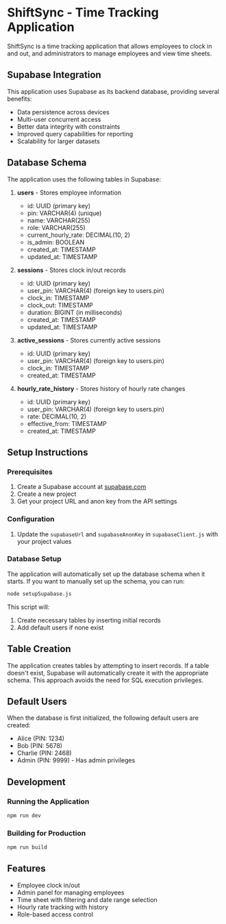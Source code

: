 # ShiftSync - Time Tracking Application

ShiftSync is a time tracking application that allows employees to clock in and out, and administrators to manage employees and view time sheets.

## Supabase Integration

This application uses Supabase as its backend database, providing several benefits:

- Data persistence across devices
- Multi-user concurrent access
- Better data integrity with constraints
- Improved query capabilities for reporting
- Scalability for larger datasets

## Database Schema

The application uses the following tables in Supabase:

1. **users** - Stores employee information
   - id: UUID (primary key)
   - pin: VARCHAR(4) (unique)
   - name: VARCHAR(255)
   - role: VARCHAR(255)
   - current_hourly_rate: DECIMAL(10, 2)
   - is_admin: BOOLEAN
   - created_at: TIMESTAMP
   - updated_at: TIMESTAMP

2. **sessions** - Stores clock in/out records
   - id: UUID (primary key)
   - user_pin: VARCHAR(4) (foreign key to users.pin)
   - clock_in: TIMESTAMP
   - clock_out: TIMESTAMP
   - duration: BIGINT (in milliseconds)
   - created_at: TIMESTAMP
   - updated_at: TIMESTAMP

3. **active_sessions** - Stores currently active sessions
   - id: UUID (primary key)
   - user_pin: VARCHAR(4) (foreign key to users.pin)
   - clock_in: TIMESTAMP
   - created_at: TIMESTAMP

4. **hourly_rate_history** - Stores history of hourly rate changes
   - id: UUID (primary key)
   - user_pin: VARCHAR(4) (foreign key to users.pin)
   - rate: DECIMAL(10, 2)
   - effective_from: TIMESTAMP
   - created_at: TIMESTAMP

## Setup Instructions

### Prerequisites

1. Create a Supabase account at [supabase.com](https://supabase.com)
2. Create a new project
3. Get your project URL and anon key from the API settings

### Configuration

1. Update the `supabaseUrl` and `supabaseAnonKey` in `supabaseClient.js` with your project values

### Database Setup

The application will automatically set up the database schema when it starts. If you want to manually set up the schema, you can run:

```bash
node setupSupabase.js
```

This script will:
1. Create necessary tables by inserting initial records
2. Add default users if none exist

## Table Creation

The application creates tables by attempting to insert records. If a table doesn't exist, Supabase will automatically create it with the appropriate schema. This approach avoids the need for SQL execution privileges.

## Default Users

When the database is first initialized, the following default users are created:

- Alice (PIN: 1234)
- Bob (PIN: 5678)
- Charlie (PIN: 2468)
- Admin (PIN: 9999) - Has admin privileges

## Development

### Running the Application

```bash
npm run dev
```

### Building for Production

```bash
npm run build
```

## Features

- Employee clock in/out
- Admin panel for managing employees
- Time sheet with filtering and date range selection
- Hourly rate tracking with history
- Role-based access control
